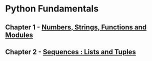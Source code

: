 # Python Fundamentals

## Chapter 1 - [Numbers, Strings, Functions and Modules](https://github.com/weslleysk/Python/blob/master/ch1.py)
## Chapter 2 - [Sequences : Lists and Tuples](https://github.com/weslleysk/Python/blob/master/ch2.py)